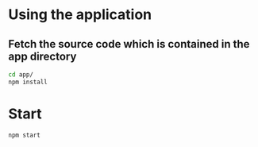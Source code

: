 
# Using the application

## Fetch the source code which is contained in the app directory
```bash
cd app/
npm install
```

# Start 
```bash
npm start
```

